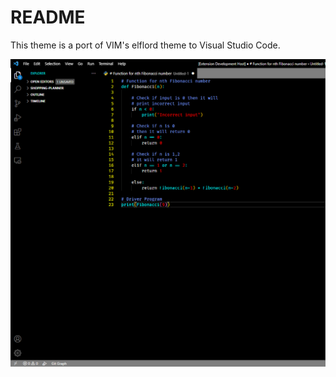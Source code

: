 # README
This theme is a port of VIM's elflord theme to Visual Studio Code.

![screenshot of elflord theme](https://github.com/dylan-brackett/vscode-elflord/blob/main/screenshot.png)

